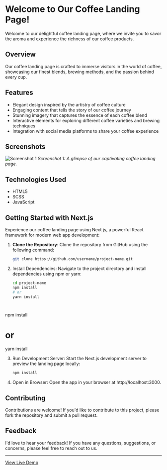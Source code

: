 
# Welcome to Our Coffee Landing Page!

Welcome to our delightful coffee landing page, where we invite you to savor the aroma and experience the richness of our coffee products.

## Overview

Our coffee landing page is crafted to immerse visitors in the world of coffee, showcasing our finest blends, brewing methods, and the passion behind every cup.

## Features

- Elegant design inspired by the artistry of coffee culture
- Engaging content that tells the story of our coffee journey
- Stunning imagery that captures the essence of each coffee blend
- Interactive elements for exploring different coffee varieties and brewing techniques
- Integration with social media platforms to share your coffee experience

## Screenshots

![Screenshot 1](/src/images/homepage.png)
*Screenshot 1: A glimpse of our captivating coffee landing page.*

## Technologies Used

- HTML5
- SCSS
- JavaScript

## Getting Started with Next.js

Experience our coffee landing page using Next.js, a powerful React framework for modern web app development:

1. **Clone the Repository**: Clone the repository from GitHub using the following command:
   ```bash
   git clone https://github.com/username/project-name.git

2. Install Dependencies: Navigate to the project directory and install dependencies using npm or yarn:
   ```bash
   cd project-name
   npm install
   # or
   yarn install


   

npm install
# or
yarn install

3. Run Development Server: Start the Next.js development server to preview the landing page locally:
   ```bash
   npm install

3. Open in Browser: Open the app in your browser at http://localhost:3000.




## Contributing

Contributions are welcome! If you'd like to contribute to this project, please fork the repository and submit a pull request.

## Feedback

I'd love to hear your feedback! If you have any questions, suggestions, or concerns, please feel free to reach out to us.


---

[View Live Demo](https://example-convert-figma-html-5.vercel.app/)

